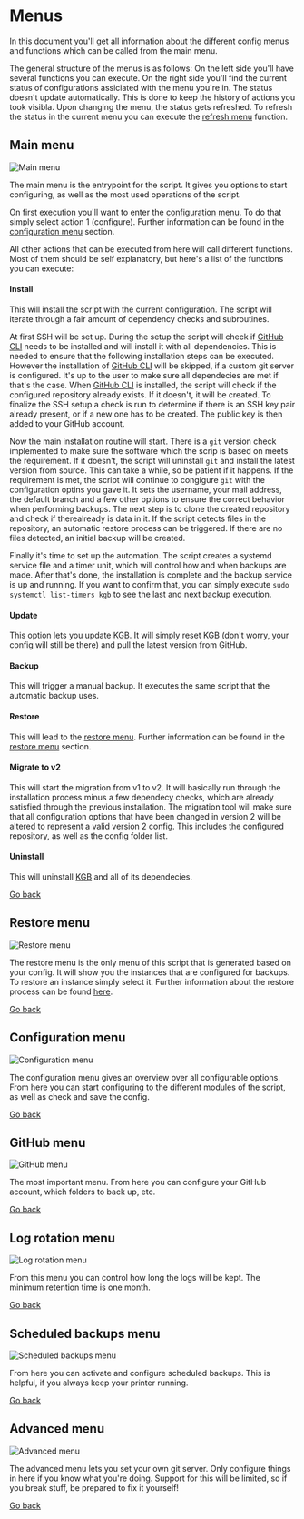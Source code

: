 # Menus

In this document you'll get all information about the different config menus and functions which can be called from the main menu.

The general structure of the menus is as follows:
On the left side you'll have several functions you can execute. On the right side you'll find the current status of configurations assiciated with the menu you're in. The status doesn't update automatically. This is done to keep the history of actions you took visibla. Upon changing the menu, the status gets refreshed. To refresh the status in the current menu you can execute the [refresh menu](/docs/all/MENU_FUNCTIONS.md#refresh-the-menu) function.

## Main menu

![Main menu](/docs/images/readme/main_menu.png)

The main menu is the entrypoint for the script. It gives you options to start configuring, as well as the most used operations of the script.

On first execution you'll want to enter the [configuration menu](#configuration-menu). To do that simply select action 1 (configure). Further information can be found in the [configuration menu](#configuration-menu) section.

All other actions that can be executed from here will call different functions. Most of them should be self explanatory, but here's a list of the functions you can execute:

#### Install

This will install the script with the current configuration. The script will iterate through a fair amount of dependency checks and subroutines.

At first SSH will be set up. During the setup the script will check if [GitHub CLI](https://cli.github.com/) needs to be installed and will install it with all dependencies. This is needed to ensure that the following installation steps can be executed. However the installation of [GitHub CLI](https://cli.github.com/) will be skipped, if a custom git server is configured. It's up to the user to make sure all dependecies are met if that's the case.
When [GitHub CLI](https://cli.github.com/) is installed, the script will check if the configured repository already exists. If it doesn't, it will be created. To finalize the SSH setup a check is run to determine if there is an SSH key pair already present, or if a new one has to be created. The public key is then added to your GitHub account.

Now the main installation routine will start. There is a `git` version check implemented to make sure the software which the scrip is based on meets the requirement. If it doesn't, the script will uninstall `git` and install the latest version from source. This can take a while, so be patient if it happens.
If the requirement is met, the script will continue to congigure `git` with the configuration optins you gave it. It sets the username, your mail address, the default branch and a few other options to ensure the correct behavior when performing backups.
The next step is to clone the created repository and check if therealready is data in it. If the script detects files in the repository, an automatic restore process can be triggered. If there are no files detected, an initial backup will be created.

Finally it's time to set up the automation. The script creates a systemd service file and a timer unit, which will control how and when backups are made. After that's done, the installation is complete and the backup service is up and running. If you want to confirm that, you can simply execute `sudo systemctl list-timers kgb` to see the last and next backup execution.

#### Update

This option lets you update [KGB](https://github.com/Low-Frequency/Klipper-Git-Backup). It will simply reset KGB (don't worry, your config will still be there) and pull the latest version from GitHub.

#### Backup

This will trigger a manual backup. It executes the same script that the automatic backup uses.

#### Restore

This will lead to the [restore menu](#restore-menu). Further information can be found in the [restore menu](#restore-menu) section.

#### Migrate to v2

This will start the migration from v1 to v2. It will basically run through the installation process minus a few dependecy checks, which are already satisfied through the previous installation. The migration tool will make sure that all configuration options that have been changed in version 2 will be altered to represent a valid version 2 config. This includes the configured repository, as well as the config folder list.

#### Uninstall

This will uninstall [KGB](https://github.com/Low-Frequency/Klipper-Git-Backup) and all of its dependecies.

[Go back](/docs/DOCUMENTATION.md)

## Restore menu

![Restore menu](/docs/images/menus/restore_menu.png)

The restore menu is the only menu of this script that is generated based on your config. It will show you the instances that are configured for backups. To restore an instance simply select it. Further information about the restore process can be found [here](/docs/all/RESTORE.md).

[Go back](/docs/DOCUMENTATION.md)

## Configuration menu

![Configuration menu](/docs/images/menus/configuration_menu.png)

The configuration menu gives an overview over all configurable options. From here you can start configuring to the different modules of the script, as well as check and save the config.

[Go back](/docs/DOCUMENTATION.md)

## GitHub menu

![GitHub menu](/docs/images/menus/github_menu.png)

The most important menu. From here you can configure your GitHub account, which folders to back up, etc.

[Go back](/docs/DOCUMENTATION.md)

## Log rotation menu

![Log rotation menu](/docs/images/menus/log_rotation_menu.png)

From this menu you can control how long the logs will be kept. The minimum retention time is one month.

[Go back](/docs/DOCUMENTATION.md)

## Scheduled backups menu

![Scheduled backups menu](/docs/images/menus/scheduled_backups_menu.png)

From here you can activate and configure scheduled backups. This is helpful, if you always keep your printer running.

[Go back](/docs/DOCUMENTATION.md)

## Advanced menu

![Advanced menu](/docs/images/menus/advanced_menu.png)

The advanced menu lets you set your own git server. Only configure things in here if you know what you're doing. Support for this will be limited, so if you break stuff, be prepared to fix it yourself!

[Go back](/docs/DOCUMENTATION.md)
